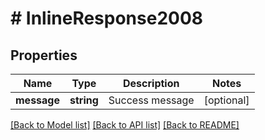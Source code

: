 # # InlineResponse2008

## Properties

Name | Type | Description | Notes
------------ | ------------- | ------------- | -------------
**message** | **string** | Success message | [optional]

[[Back to Model list]](../../README.md#models) [[Back to API list]](../../README.md#endpoints) [[Back to README]](../../README.md)
